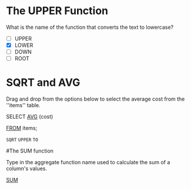 # The UPPER Function

What is the name of the function that converts the text to lowercase?

- [ ] UPPER
- [x] LOWER
- [ ] DOWN
- [ ] ROOT

# SQRT and AVG

Drag and drop from the options below to select the average cost from the ''items'' table.

SELECT <ins>AVG</ins> (cost) 

<ins>FROM</ins> items;

`SQRT`  `UPPER` `TO`

#The SUM function

Type in the aggregate function name used to calculate the sum of a column's values.

<ins>SUM</ins>